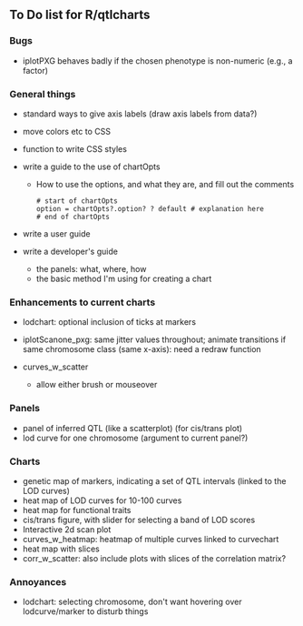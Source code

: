 ## To Do list for R/qtlcharts

### Bugs

- iplotPXG behaves badly if the chosen phenotype is non-numeric
  (e.g., a factor)



### General things

- standard ways to give axis labels
  (draw axis labels from data?)

- move colors etc to CSS

- function to write CSS styles

- write a guide to the use of chartOpts
  - How to use the options, and what they are, and fill out the
    comments

    ```
    # start of chartOpts
    option = chartOpts?.option? ? default # explanation here
    # end of chartOpts
    ```

- write a user guide

- write a developer's guide
  - the panels: what, where, how
  - the basic method I'm using for creating a chart



### Enhancements to current charts

- lodchart: optional inclusion of ticks at markers

- iplotScanone_pxg: same jitter values throughout; animate transitions
  if same chromosome class (same x-axis): need a redraw function

- curves_w_scatter
  - allow either brush or mouseover



### Panels

- panel of inferred QTL (like a scatterplot) (for cis/trans plot)
- lod curve for one chromosome (argument to current panel?)



### Charts

- genetic map of markers, indicating a set of QTL intervals
  (linked to the LOD curves)
- heat map of LOD curves for 10-100 curves
- heat map for functional traits
- cis/trans figure, with slider for selecting a band of LOD scores
- Interactive 2d scan plot
- curves_w_heatmap: heatmap of multiple curves linked to curvechart
- heat map with slices
- corr_w_scatter: also include plots with slices of the correlation matrix?



### Annoyances

- lodchart: selecting chromosome, don't want hovering over
  lodcurve/marker to disturb things

<!-- the following to make it look nicer -->
<link href="http://kevinburke.bitbucket.org/markdowncss/markdown.css" rel="stylesheet"></link>
<link href="http://www.biostat.wisc.edu/~kbroman/markdown_modified.css" rel="stylesheet"></link>
